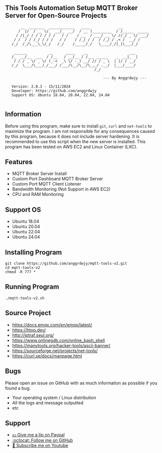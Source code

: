 ## This Tools Automation Setup MQTT Broker Server for Open-Source Projects

```                                                                                                   
       __  _______  ____________   ____             __               
      /  |/  / __ \/_  __/_  __/  / __ )_________  / /_____  _____   
     / /|_/ / / / / / /   / /    / __  / ___/ __ \/ //_/ _ \/ ___/   
    / /  / / /_/ / / /   / /    / /_/ / /  / /_/ / ,< /  __/ /       
   /_/  /_/\___\_\/_/   /_/    /_____/_/   \____/_/|_|\___/_/        
                                                                     
    ______          __      ____    __                   ___         
   /_  __/__  ___  / /__   / __/__ / /___ _____    _  __|_  |        
    / / / _ \/ _ \/ (_-<  _\ \/ -_) __/ // / _ \  | |/ / __/         
   /_/  \___/\___/_/___/ /___/\__/\__/\_,_/ .__/  |___/____/         
                                         /_/                         
                                                                     
                                             --- By Anggrdwjy ---    
                                                                     
   Version: 2.0.3 - 15/11/2024                          
   Developer: https://github.com/anggrdwjy              
   Support OS: Ubuntu 18.04, 20.04, 22.04, 24.04        
                       
```

## Information

Before using this program, make sure to install `git`, `curl` and `net-tools` to maximize the program. I am not responsible for any consequences caused by this program, because it does not include server hardening. It is recommended to use this script when the new server is installed. This program has been tested on AWS EC2 and Linux Container (LXC).

## Features
* MQTT Broker Server Install
* Custom Port Dashboard MQTT Broker Server
* Custom Port MQTT Client Listener
* Bandwidth Monitoring (Not Support in AWS EC2)
* CPU and RAM Monitoring

## Support OS
* Ubuntu 18.04
* Ubuntu 20.04
* Ubuntu 22.04
* Ubuntu 24.04

## Installing Program
```
git clone https://github.com/anggrdwjy/mqtt-tools-v2.git
cd mqtt-tools-v2
chmod -R 777 *
```

## Running Program
```
./mqtt-tools-v2.sh
```

## Source Project

* https://docs.emqx.com/en/emqx/latest/
* https://htop.dev/
* http://iptraf.seul.org/
* https://www.onlinegdb.com/online_bash_shell
* https://manytools.org/hacker-tools/ascii-banner/
* https://sourceforge.net/projects/net-tools/
* https://curl.se/docs/manpage.html

## Bugs

Please open an issue on GitHub with as much information as possible if you found a bug.
* Your operating system / Linux distribution
* All the logs and message outputted
* etc

## Support

* [:dollar: Give me a tip on Paypal](https://www.paypal.me/AnggardaWijaya)
* [:octocat: Follow me on GitHub](https://github.com/anggrdwjy)
* [🔔 Subscribe me on Youtube](https://www.youtube.com/@anggarda.wijaya)
